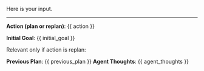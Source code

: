 Here is your input.

---

**Action (plan or replan)**: {{ action }}

**Initial Goal**: {{ initial_goal }}

Relevant only if action is replan:

**Previous Plan**: {{ previous_plan }}
**Agent Thoughts**: {{ agent_thoughts }}